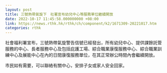```yaml
---
layout: post
title: 三號熱帶氣旋下　社署宣布幼兒中心等服務單位繼續開放
date: 2022-10-17 11:45:58.000000000 +08:00
link: https://news.rthk.hk/rthk/ch/component/k2/1671309-20221017.htm
categories: rthk
---
```


社會福利署宣布，三號熱帶氣旋警告信號已經發出，所有幼兒中心、提供課餘託管服務的中心、長者服務中心及包括庇護工場、綜合職業康復服務中心、綜合職業訓練中心及展能中心在內的日間康復服務單位，在其正常辦公時間內會繼續開放。

市民如有需要，可以聯絡有關中心，安排子女或家人安全回家。
